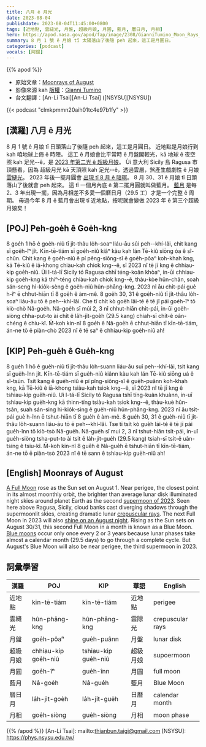 ```yaml
---
title: 八月 ê 月光
date: 2023-08-04
publishdate: 2023-08-04T11:45:00+0800
tags: [近地點, 雲縫光, 月盤, 超級月娘, 月圓, 藍月, 曆日月, 月相]
hero: https://apod.nasa.gov/apod/fap/image/2308/GianniTumino_Moon_Rays_JPG_LOGO_1024pix.jpg
summary: 8 月 1 號 ê 月娘 tī 太陽落山了後隨 peh 起來，這工是月圓日。
categories: [podcast]
vocals: [阿錕]
---
```


{{% apod %}}

- 原始文章：[Moonrays of August](https://apod.nasa.gov/apod/ap230804.html)
- 影像來源 kah [版權][copyright]：[Gianni Tumino](https://www.facebook.com/giovanni.tumino.58)
- 台文翻譯：[An-Li Tsai][An-Li Tsai] ([NSYSU][NSYSU])

{{< podcast "clmkpmmn20aih01tc4e97b1fy" >}}

## [漢羅] 八月 ê 月光
8 月 1 號 ê 月娘 tī 日頭落山了後隨 peh 起來，這工是月圓日。
近地點是月娘行到 kah 咱地球上倚 ê 時陣。
這工 ê 月娘會比平常時 ê 月盤閣較光，kā 地球 ê 夜空照 kah 足光--ê，是 [2023 年第二光 ê 超級月娘][supermoon of 2023]。
Ùi 意大利 Sicily 島 Ragusa 市頂懸看，因為 超級月光 kā 天頂照 kah 足光--ê，透過雲層，煞產生戲劇性 ê 月娘 [雲縫光][crepuscular rays]。
2023 年後一擺月圓會 [出現 tī 8 月 ê 暗暝][shine on an August night]。
8 月 30、31 ê 月娘 tī 日頭落山了後就會 peh 起來。
這 tī 一個月內底 ê 第二擺月圓就叫做藍月。
[藍月][Blue moons] 是每 2、3 年出現一擺，因為月相差不多愛一個曆日月（29.5 工）才是一个完整 ê 周期。
毋過今年 8 月 ê 藍月會出現 tī 近地點，按呢就會變做 2023 年 ê 第三个超級月娘矣！

## [POJ] Peh-goe̍h ê Goe̍h-kng
8 goe̍h 1 hō ê goe̍h-niû tī ji̍t-thâu lo̍h-soaⁿ liáu-āu sûi peh--khí-lâi, chit kang sī goe̍h-îⁿ ji̍t.
Kīn-tē-tiám sī goe̍h-niû kiâⁿ kàu kah lán Tē-kiû siōng óa ê sî-chūn.
Chit kang ê goe̍h-niû ē pí pêng-siông-sî ê goe̍h-pôaⁿ koh-khah kng, kā Tē-kiû ê iā-khong chiàu-kah chiok kng--ê, sī 2023 nî tē jī kng ê chhiau-kip goe̍h-niû.
Ùi I-tá-lī Sicily tó Ragusa chhī téng-koân khòaⁿ, in-ūi chhiau-kip goe̍h-kng kā thiⁿ-téng chiàu-kah chiok kng--ê, thàu-kòe hûn-chân, soah sán-seng hì-kio̍k-sèng ê goe̍h-niû hûn-phāng-kng.
2023 nî āu chi̍t-pái gue̍ h-îⁿ ē chhut-hiān tī 8 goe̍h ê àm-mê.
8 goe̍h 30, 31 ê goe̍h-niû tī ji̍t-thâu lo̍h-soaⁿ liáu-āu tō ē peh--khí-lâi.
Che tī chi̍t kò goe̍h lāi-té ê tē jī pái goe̍h-îⁿ tō kiò-chò Nâ-goe̍h.
Nâ-goe̍h sī múi 2, 3 nî chhut-hiān chi̍t-pái, in-ūi goe̍h-siòng chha-put-to ài chi̍t ê la̍h-ji̍t-goe̍h (29.5 kang) chiah-sī chi̍t-ê oân-chéng ê chiu-kî.
M̄-koh kin-nî 8 goe̍h ê Nâ-goe̍h ē chhut-hiān tī kīn-tē-tiám, án-ne tō ē piàn-chò 2023 nî ê tē saⁿ ê chhiau-kip goe̍h-niû ah!

## [KIP] Peh-gue̍h ê Gue̍h-kng
8 gue̍h 1 hō ê gue̍h-niû tī ji̍t-thâu lo̍h-suann liáu-āu suî peh--khí-lâi, tsit kang sī gue̍h-înn ji̍t.
Kīn-tē-tiám sī gue̍h-niû kiânn kàu kah lán Tē-kiû siōng uá ê sî-tsūn.
Tsit kang ê gue̍h-niû ē pí pîng-siông-sî ê gue̍h-puânn koh-khah kng, kā Tē-kiû ê iā-khong tsiàu-kah tsiok kng--ê, sī 2023 nî tē jī kng ê tshiau-kip gue̍h-niû.
Uì I-tá-lī Sicily tó Ragusa tshī tíng-kuân khuànn, in-uī tshiau-kip gue̍h-kng kā thinn-tíng tsiàu-kah tsiok kng--ê, thàu-kuè hûn-tsân, suah sán-sing hì-kio̍k-sìng ê gue̍h-niû hûn-phāng-kng.
2023 nî āu tsi̍t-pái gue̍ h-înn ē tshut-hiān tī 8 gue̍h ê àm-mê.
8 gue̍h 30, 31 ê gue̍h-niû tī ji̍t-thâu lo̍h-suann liáu-āu tō ē peh--khí-lâi.
Tse tī tsi̍t kò gue̍h lāi-té ê tē jī pái gue̍h-înn tō kiò-tsò Nâ-gue̍h.
Nâ-gue̍h sī muí 2, 3 nî tshut-hiān tsi̍t-pái, in-uī gue̍h-siòng tsha-put-to ài tsi̍t ê la̍h-ji̍t-gue̍h (29.5 kang) tsiah-sī tsi̍t-ê uân-tsíng ê tsiu-kî.
M̄-koh kin-nî 8 gue̍h ê Nâ-gue̍h ē tshut-hiān tī kīn-tē-tiám, án-ne tō ē piàn-tsò 2023 nî ê tē sann ê tshiau-kip gue̍h-niû ah!

## [English] Moonrays of August
[A Full Moon][A Full Moon] rose as the Sun set on August 1.
Near perigee, the closest point in its almost moonthly orbit, the brighter than average lunar disk illuminated night skies around planet Earth as the second [supermoon of 2023][supermoon of 2023].
Seen here above Ragusa, Sicily, cloud banks cast diverging shadows through the supermoonlit skies, creating dramatic lunar [crepuscular rays][crepuscular rays].
The next Full Moon in 2023 will also [shine on an August night][shine on an August night].
Rising as the Sun sets on August 30/31, this second Full Moon in a month is known as a Blue Moon.
[Blue moons][Blue moons] occur only once every 2 or 3 years because lunar phases take almost a calendar month (29.5 days) to go through a complete cycle.
But August's Blue Moon will also be near perigee, the third supermoon in 2023.

## 詞彙學習

|漢羅|POJ|KIP|華語|English|
|-|-|-|-|-|
|近地點|kīn-tē-tiám|kīn-tē-tiám|近地點|perigee|
|雲縫光|hûn-phāng-kng|hûn-phāng-kng|雲隙光|crepuscular rays|
|月盤|goe̍h-pôaⁿ|gue̍h-puânn|月盤|lunar disk|
|超級月娘|chhiau-kip goe̍h-niû|tshiau-kip gue̍h-niû|超級月娘|supoermoon|
|月圓|goe̍h-îⁿ|gue̍h-înn|月圓|full moon|
|藍月|Nâ-goe̍h|Nâ-gue̍h|藍月|Blue Moon|
|曆日月|la̍h-ji̍t-goe̍h|la̍h-ji̍t-gue̍h|日曆月|calendar month|
|月相|goe̍h-siòng|gue̍h-siòng|月相|moon phase|

{{% /apod %}}
[An-Li Tsai]: mailto:thianbun.taigi@gmail.com
[NSYSU]: https://phys.nsysu.edu.tw/

[copyright]: https://apod.nasa.gov/apod/fap/lib/about_apod.html#srapply
[License]: https://creativecommons.org/licenses/by/2.0/

[A Full Moon]:https://apod.nasa.gov/apod/ap230706.html
[supermoon of 2023]:https://earthsky.org/astronomy-essentials/what-is-a-supermoon/
[crepuscular rays]:https://apod.nasa.gov/apod/ap220924.html
[shine on an August night]:https://moon.nasa.gov/news/196/the-next-full-moon-is-a-supermoon-the-sturgeon-moon/
[Blue moons]:https://earthsky.org/astronomy-essentials/when-is-the-next-blue-moon/
